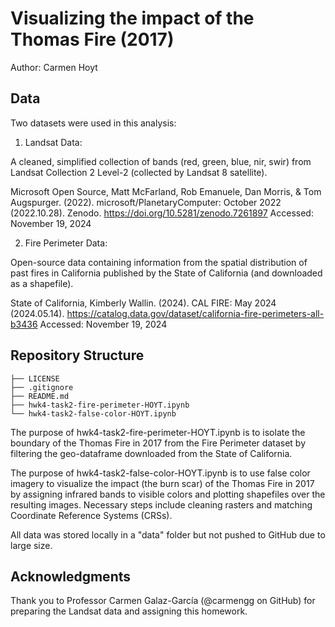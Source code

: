 # Visualizing the impact of the Thomas Fire (2017)
Author: Carmen Hoyt

## Data

Two datasets were used in this analysis:

1. Landsat Data:
   
A cleaned, simplified collection of bands (red, green, blue, nir, swir) from Landsat Collection 2 Level-2 (collected by Landsat 8 satellite).

Microsoft Open Source, Matt McFarland, Rob Emanuele, Dan Morris, & Tom Augspurger. (2022). microsoft/PlanetaryComputer: October 2022 (2022.10.28). Zenodo. https://doi.org/10.5281/zenodo.7261897
Accessed: November 19, 2024

2. Fire Perimeter Data:
   
Open-source data containing information from the spatial distribution of past fires in California published by the State of California (and downloaded as a shapefile). 

State of California, Kimberly Wallin. (2024). CAL FIRE: May 2024 (2024.05.14). https://catalog.data.gov/dataset/california-fire-perimeters-all-b3436
Accessed: November 19, 2024

## Repository Structure
```
├── LICENSE
├── .gitignore
├── README.md
├── hwk4-task2-fire-perimeter-HOYT.ipynb
└── hwk4-task2-false-color-HOYT.ipynb
```

The purpose of hwk4-task2-fire-perimeter-HOYT.ipynb is to isolate the boundary of the Thomas Fire in 2017 from the Fire Perimeter dataset by filtering the geo-dataframe downloaded from the State of California.

The purpose of hwk4-task2-false-color-HOYT.ipynb is to use false color imagery to visualize the impact (the burn scar) of the Thomas Fire in 2017 by assigning infrared bands to visible colors and plotting shapefiles over the resulting images. Necessary steps include cleaning rasters and matching Coordinate Reference Systems (CRSs).  

All data was stored locally in a "data" folder but not pushed to GitHub due to large size.

## Acknowledgments

Thank you to Professor Carmen Galaz-García (@carmengg on GitHub) for preparing the Landsat data and assigning this homework.
